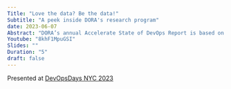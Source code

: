 ```yaml
---
Title: "Love the data? Be the data!"
Subtitle: "A peek inside DORA's research program"
date: 2023-06-07
Abstract: "DORA’s annual Accelerate State of DevOps Report is based on data gathered from thousands of technical practitioners. This talk provides a glimpse into the process, to illuminate how you can participate, and why you’ll be glad you did."
Youtube: "8khF1MpuGSI"
Slides: ""
Duration: "5"
draft: false
---
```


Presented at [DevOpsDays NYC 2023](https://devopsdays.org/events/2023-new-york-city/welcome/)
